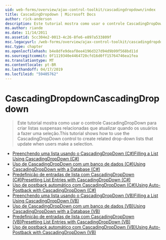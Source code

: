 ```yaml
---
uid: web-forms/overview/ajax-control-toolkit/cascadingdropdown/index
title: CascadingDropdown | Microsoft Docs
author: rick-anderson
description: Este tutorial mostra como usar o controle CascadingDropDown para criar listas suspensas relacionadas que atualizar quando os usuários a fazer uma seleção.
ms.author: riande
ms.date: 11/14/2011
ms.assetid: 5cc304e2-0013-4c26-8fe6-e897a533809f
msc.legacyurl: /web-forms/overview/ajax-control-toolkit/cascadingdropdown
msc.type: chapter
ms.openlocfilehash: b4e8dfe9deaf8ee4196d327d94d9b99f568bd11d
ms.sourcegitcommit: 0f1119340e4464720cfd16d0ff15764746ea1fea
ms.translationtype: MT
ms.contentlocale: pt-BR
ms.lasthandoff: 04/17/2019
ms.locfileid: "59405762"
---
```

# <a name="cascadingdropdown"></a><span data-ttu-id="2df60-103">CascadingDropdown</span><span class="sxs-lookup"><span data-stu-id="2df60-103">CascadingDropdown</span></span>

> <span data-ttu-id="2df60-104">Este tutorial mostra como usar o controle CascadingDropDown para criar listas suspensas relacionadas que atualizar quando os usuários a fazer uma seleção.</span><span class="sxs-lookup"><span data-stu-id="2df60-104">This tutorial shows how to use the CascadingDropDown control to create related drop-down lists that update when users make a selection.</span></span>


- [<span data-ttu-id="2df60-105">Preenchendo uma lista usando o CascadingDropDown (C#)</span><span class="sxs-lookup"><span data-stu-id="2df60-105">Filling a List Using CascadingDropDown (C#)</span></span>](filling-a-list-using-cascadingdropdown-cs.md)
- [<span data-ttu-id="2df60-106">Uso de CascadingDropDown com um banco de dados (C#)</span><span class="sxs-lookup"><span data-stu-id="2df60-106">Using CascadingDropDown with a Database (C#)</span></span>](using-cascadingdropdown-with-a-database-cs.md)
- [<span data-ttu-id="2df60-107">Predefinição de entradas de lista com CascadingDropDown (C#)</span><span class="sxs-lookup"><span data-stu-id="2df60-107">Presetting List Entries with CascadingDropDown (C#)</span></span>](presetting-list-entries-with-cascadingdropdown-cs.md)
- [<span data-ttu-id="2df60-108">Uso de postback automático com CascadingDropDown (C#)</span><span class="sxs-lookup"><span data-stu-id="2df60-108">Using Auto-Postback with CascadingDropDown (C#)</span></span>](using-auto-postback-with-cascadingdropdown-cs.md)
- [<span data-ttu-id="2df60-109">Preenchendo uma lista usando o CascadingDropDown (VB)</span><span class="sxs-lookup"><span data-stu-id="2df60-109">Filling a List Using CascadingDropDown (VB)</span></span>](filling-a-list-using-cascadingdropdown-vb.md)
- [<span data-ttu-id="2df60-110">Uso de CascadingDropDown com um banco de dados (VB)</span><span class="sxs-lookup"><span data-stu-id="2df60-110">Using CascadingDropDown with a Database (VB)</span></span>](using-cascadingdropdown-with-a-database-vb.md)
- [<span data-ttu-id="2df60-111">Predefinição de entradas de lista com CascadingDropDown (VB)</span><span class="sxs-lookup"><span data-stu-id="2df60-111">Presetting List Entries with CascadingDropDown (VB)</span></span>](presetting-list-entries-with-cascadingdropdown-vb.md)
- [<span data-ttu-id="2df60-112">Uso de postback automático com CascadingDropDown (VB)</span><span class="sxs-lookup"><span data-stu-id="2df60-112">Using Auto-Postback with CascadingDropDown (VB)</span></span>](using-auto-postback-with-cascadingdropdown-vb.md)
